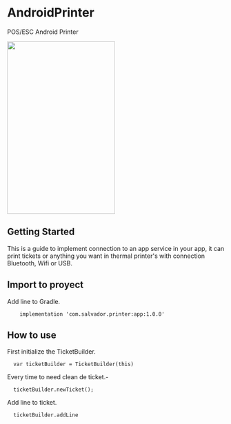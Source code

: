 # AndroidPrinter
POS/ESC Android Printer

<img src="https://raw.githubusercontent.com/salvadordeveloper/AndroidPrinter/master/screenshots/screenshoot.jpg" width="250" height="400"/>


## Getting Started

This is a guide to implement connection to an app service in your app, it can print tickets or anything you want in thermal printer's with connection Bluetooth, Wifi or USB.

## Import to proyect

Add line to Gradle.

```
    implementation 'com.salvador.printer:app:1.0.0'
```

## How to use

First initialize the TicketBuilder.

```
  var ticketBuilder = TicketBuilder(this)
```

Every time to need clean de ticket.-

```
  ticketBuilder.newTicket();
```

Add line to ticket.

```
  ticketBuilder.addLine
```








